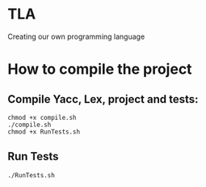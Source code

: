 # TLA
Creating our own programming language

# How to compile the project
## Compile Yacc, Lex, project and tests:
```
chmod +x compile.sh
./compile.sh
chmod +x RunTests.sh
```
## Run Tests
```
./RunTests.sh
```
